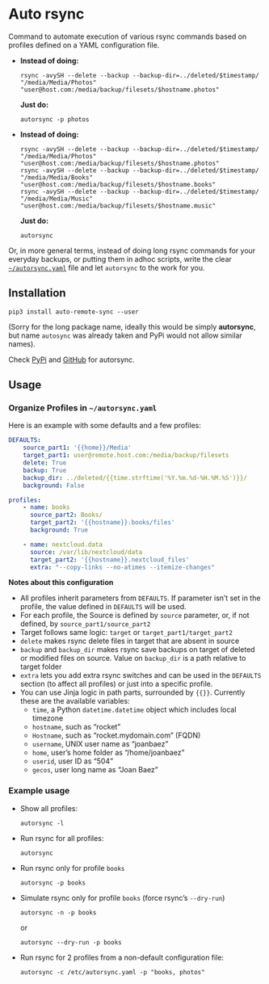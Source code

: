 # Auto rsync

Command to automate execution of various rsync commands based on profiles
defined on a YAML configuration file.

* **Instead of doing:**
    ```shell
    rsync -avySH --delete --backup --backup-dir=../deleted/$timestamp/ "/media/Media/Photos" "user@host.com:/media/backup/filesets/$hostname.photos"
    ```

    **Just do:**
    ```shell
    autorsync -p photos
    ```
* **Instead of doing:**
    ```shell
    rsync -avySH --delete --backup --backup-dir=../deleted/$timestamp/ "/media/Media/Photos" "user@host.com:/media/backup/filesets/$hostname.photos"
    rsync -avySH --delete --backup --backup-dir=../deleted/$timestamp/ "/media/Media/Books" "user@host.com:/media/backup/filesets/$hostname.books"
    rsync -avySH --delete --backup --backup-dir=../deleted/$timestamp/ "/media/Media/Music" "user@host.com:/media/backup/filesets/$hostname.music"
    ```

    **Just do:**
    ```shell
    autorsync
    ```
Or, in more general terms, instead of doing long rsync commands for your
everyday backups, or putting them in adhoc scripts, write the clear
[`~/autorsync.yaml`](#yamlfile) file and let `autorsync` to the work for you.

## Installation

```shell
pip3 install auto-remote-sync --user
```
(Sorry for the long package name, ideally this would be simply **autorsync**,
but name `autosync` was already taken and PyPi would not allow similar names).

Check [PyPi](https://pypi.org/project/auto-remote-sync/) and
[GitHub](https://github.com/avibrazil/autorsync) for autorsync.

## Usage

### <a name="yamlfile"></a>Organize Profiles in `~/autorsync.yaml`
Here is an example with some defaults and a few profiles:

```yaml
DEFAULTS:
    source_part1: '{{home}}/Media'
    target_part1: user@remote.host.com:/media/backup/filesets
    delete: True
    backup: True
    backup_dir: ../deleted/{{time.strftime('%Y.%m.%d-%H.%M.%S')}}/
    background: False

profiles:
    - name: books
      source_part2: Books/
      target_part2: '{{hostname}}.books/files'
      background: True

    - name: nextcloud.data
      source: /var/lib/nextcloud/data
      target_part2: '{{hostname}}.nextcloud_files'
      extra: "--copy-links --no-atimes --itemize-changes"
```

**Notes about this configuration**
- All profiles inherit parameters from `DEFAULTS`. If parameter isn’t set in
the profile, the value defined in `DEFAULTS` will be used.
- For each profile, the Source is defined by `source` parameter, or, if not
defined, by `source_part1/source_part2`
- Target follows same logic: `target` or `target_part1/target_part2`
- `delete` makes rsync delete files in target that are absent in source
- `backup` and `backup_dir` makes rsync save backups on target of deleted or
modified files on source. Value on `backup_dir` is a path relative to target
folder
- `extra` lets you add extra rsync switches and can be used in the `DEFAULTS`
section (to affect all profiles) or just into a specific profile.
- You can use Jinja logic in path parts, surrounded by `{{}}`. Currently these
are the available variables:
    - `time`, a Python `datetime.datetime` object which includes local timezone
    - `hostname`, such as “rocket”
    - `Hostname`, such as “rocket.mydomain.com” (FQDN)
    - `username`, UNIX user name as “joanbaez”
    - `home`, user’s home folder as “/home/joanbaez”
    - `userid`, user ID as “504”
    - `gecos`, user long name as “Joan Baez”

### Example usage
- Show all profiles:
    ```shell
    autorsync -l
    ```
- Run rsync for all profiles:
    ```shell
    autorsync
    ```
- Run rsync only for profile `books`
    ```shell
    autorsync -p books
    ```

- Simulate rsync only for profile `books` (force rsync’s `--dry-run`)  
    ```shell
    autorsync -n -p books
    ```
    or
    ```shell
    autorsync --dry-run -p books
    ```
- Run rsync for 2 profiles from a non-default configuration file:
    ```shell
    autorsync -c /etc/autorsync.yaml -p "books, photos"
    ```

